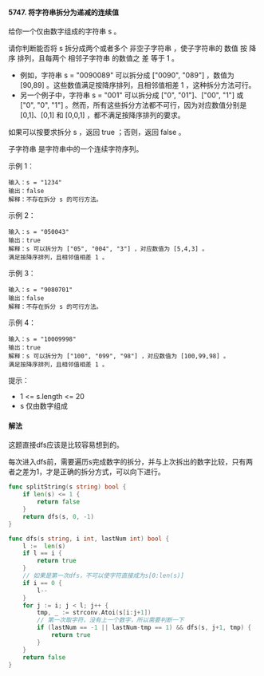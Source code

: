 #### 5747. 将字符串拆分为递减的连续值
给你一个仅由数字组成的字符串 s 。

请你判断能否将 s 拆分成两个或者多个 非空子字符串 ，使子字符串的 数值 按 降序 排列，且每两个 相邻子字符串 的数值之 差 等于 1 。

- 例如，字符串 s = "0090089" 可以拆分成 ["0090", "089"] ，数值为 [90,89] 。这些数值满足按降序排列，且相邻值相差 1 ，这种拆分方法可行。
- 另一个例子中，字符串 s = "001" 可以拆分成 ["0", "01"]、["00", "1"] 或 ["0", "0", "1"] 。然而，所有这些拆分方法都不可行，因为对应数值分别是 [0,1]、[0,1] 和 [0,0,1] ，都不满足按降序排列的要求。

如果可以按要求拆分 s ，返回 true ；否则，返回 false 。

子字符串 是字符串中的一个连续字符序列。

示例 1：
```
输入：s = "1234"
输出：false
解释：不存在拆分 s 的可行方法。
```
示例 2：
```
输入：s = "050043"
输出：true
解释：s 可以拆分为 ["05", "004", "3"] ，对应数值为 [5,4,3] 。
满足按降序排列，且相邻值相差 1 。
```
示例 3：
```
输入：s = "9080701"
输出：false
解释：不存在拆分 s 的可行方法。
```
示例 4：
```
输入：s = "10009998"
输出：true
解释：s 可以拆分为 ["100", "099", "98"] ，对应数值为 [100,99,98] 。
满足按降序排列，且相邻值相差 1 。
```

提示：
- 1 <= s.length <= 20
- s 仅由数字组成

#### 解法
这题直接dfs应该是比较容易想到的。

每次进入dfs前，需要遍历s完成数字的拆分，并与上次拆出的数字比较，只有两者之差为1，才是正确的拆分方式，可以向下进行。
```go
func splitString(s string) bool {
    if len(s) <= 1 {
        return false
    }
    return dfs(s, 0, -1)
}

func dfs(s string, i int, lastNum int) bool {
    l :=  len(s)
    if l == i {
        return true
    }
    // 如果是第一次dfs，不可以使字符直接成为s[0:len(s)]
    if i == 0 {
        l--
    }
    for j := i; j < l; j++ {
        tmp, _ := strconv.Atoi(s[i:j+1])
        // 第一次取字符，没有上一个数字，所以需要判断一下
        if (lastNum == -1 || lastNum-tmp == 1) && dfs(s, j+1, tmp) {
            return true
        }
    }
    return false
}
```